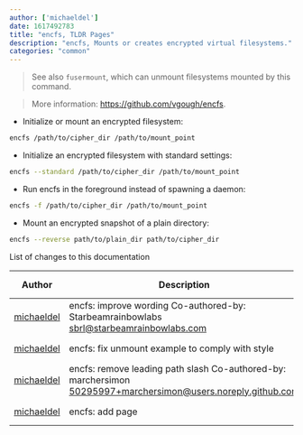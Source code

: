 ```yaml
---
author: ['michaeldel']
date: 1617492783
title: "encfs, TLDR Pages"
description: "encfs, Mounts or creates encrypted virtual filesystems."
categories: "common"
---
```

> See also `fusermount`, which can unmount filesystems mounted by this command.

> More information: <https://github.com/vgough/encfs>.

- Initialize or mount an encrypted filesystem:

```bash
encfs /path/to/cipher_dir /path/to/mount_point
```

- Initialize an encrypted filesystem with standard settings:

```bash
encfs --standard /path/to/cipher_dir /path/to/mount_point
```

- Run encfs in the foreground instead of spawning a daemon:

```bash
encfs -f /path/to/cipher_dir /path/to/mount_point
```

- Mount an encrypted snapshot of a plain directory:

```bash
encfs --reverse path/to/plain_dir path/to/cipher_dir
```
List of changes to this documentation


Author | Description | ISO 8601 Date | GitHub link
------|-----|-----|-----
[michaeldel](mailto:michaeldel@protonmail.com) | encfs: improve wording Co-authored-by: Starbeamrainbowlabs <sbrl@starbeamrainbowlabs.com> | 2021-04-04T01:33:03 | [65746eb5bb70](https://github.com/tldr-pages/tldr/commit/65746eb5bb7054d9e511daa52abe2c91c4131fe6)
[michaeldel](mailto:michaeldel@protonmail.com) | encfs: fix unmount example to comply with style | 2021-04-04T01:33:03 | [ea5a77b14c19](https://github.com/tldr-pages/tldr/commit/ea5a77b14c195af989ae30f16911495ad5ea6725)
[michaeldel](mailto:michaeldel@protonmail.com) | encfs: remove leading path slash Co-authored-by: marchersimon <50295997+marchersimon@users.noreply.github.com> | 2021-04-04T01:33:03 | [6ff630845697](https://github.com/tldr-pages/tldr/commit/6ff6308456975819a804ff26e4dedcdae6fc40b8)
[michaeldel](mailto:michaeldel@protonmail.com) | encfs: add page | 2021-04-04T01:33:03 | [82e8a32d5c1f](https://github.com/tldr-pages/tldr/commit/82e8a32d5c1f13502dd70125b81e2858df06a832)

